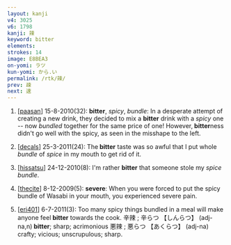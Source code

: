 ```yaml
---
layout: kanji
v4: 3025
v6: 1798
kanji: 辣
keyword: bitter
elements: 
strokes: 14
image: E8BEA3
on-yomi: ラツ
kun-yomi: から.い
permalink: /rtk/辣/
prev: 疎
next: 速
---
```


1) [<a href="http://kanji.koohii.com/profile/paasan">paasan</a>] 15-8-2010(32): <strong>bitter</strong>, <em>spicy</em>, <em>bundle</em>: In a desperate attempt of creating a new drink, they decided to mix a <strong>bitter</strong> drink with a <em>spicy</em> one -- now <em>bundled</em> together for the same price of one! However,<strong> bitter</strong>ness didn&#039;t go well with the spicy, as seen in the misshape to the left.

2) [<a href="http://kanji.koohii.com/profile/decals">decals</a>] 25-3-2011(24): The<strong> bitter</strong> taste was so awful that I put whole <em>bundle</em> of <em>spice</em> in my mouth to get rid of it.

3) [<a href="http://kanji.koohii.com/profile/hissatsu">hissatsu</a>] 24-12-2010(8): I&#039;m rather <strong>bitter</strong> that someone stole my <em>spice bundle</em>.

4) [<a href="http://kanji.koohii.com/profile/thecite">thecite</a>] 8-12-2009(5): <strong>severe</strong>: When you were forced to put the spicy bundle of Wasabi in your mouth, you experienced severe pain.

5) [<a href="http://kanji.koohii.com/profile/eri401">eri401</a>] 6-7-2011(3): Too many spicy things bundled in a meal will make anyone feel<strong> bitter</strong> towards the cook. 辛辣 ; 辛らつ 【しんらつ】 (adj-na,n)<strong> bitter</strong>; sharp; acrimonious 悪辣 ; 悪らつ 【あくらつ】 (adj-na) crafty; vicious; unscrupulous; sharp.


